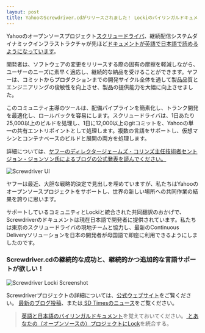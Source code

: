```yaml
---
layout: post
title: YahooのScrewdriver.cdがリリースされました！ Lockiのバイリンガルドキュメントで利用可能です
---
```


Yahooのオープンソースプロジェクト[スクリュードライバ](http://screwdriver.cd/)、継続配信システムダイナミックインフラストラクチャが先ほど[ドキュメントが英語で日本語で読めるようになっています](https://yahooeng.tumblr.com/post/155765242061/open-sourcing-screwdriver-yahoos-continuous)。

開発者は、ソフトウェアの変更をリリースする際の固有の摩擦を軽減しながら、ユーザーのニーズに素早く適応し、継続的な納品を受けることができます。ヤフーは、コミットからプロダクションまでの開発サイクル全体を通して製品品質とエンジニアリングの俊敏性を向上させ、製品の提供能力を大幅に向上させました。

このコミュニティ主導のツールは、配備パイプラインを簡素化し、トランク開発を最適化し、ロールバックを容易にします。スクリュードライバは、1日あたり25,000以上のビルドを処理し、1日に12,000以上のgitコミットを、Yahooの単一の共有エントリポイントとして処理します。複数の言語をサポートし、仮想マシンとコンテナベースのビルドと展開の両方を処理します。

詳細については、[ヤフーのディレクタージェームズ・コリンズ主任技術者セントジョン・ジョンソン氏によるブログの公式発表を読んでください。](https://yahooeng.tumblr.com/post/155765242061/open-sourcing-screwdriver-yahoos-continuous)

![Screwdriver UI](/img/screwdriver.png)

ヤフーは最近、大胆な戦略的決定で見出しを埋めていますが、私たちはYahooのオープンソースプロジェクトをサポートし、世界の新しい場所への共同作業の結果を誇りに思います。

サポートしているコミュニティとLockiと統合された共同翻訳のおかげで、Screwdriverのドキュメントは現在日本語で開発者に提供されています。私たちは東京のスクリュードライバの現地チームと協力し、最新のContinuous Deliveryソリューションを日本の開発者が母国語で即座に利用できるようにしましたのです。

### Screwdriver.cdの継続的な成功と、継続的かつ追加的な言語サポートが欲しい！

![Screwdriver Locki Screenshot](/img/screwdriver_locki.png)

Screwdriverプロジェクトの詳細については、[公式ウェブサイト](http://screwdriver.cd)をご覧ください。 [最新のブログ投稿](https://yahooeng.tumblr.com/post/155765242061/open-sourcing-screwdriver-yahoos-continuous)、または[ SD Timesのニュース](http://sdtimes.com/yahoo-open-sources-continuous-delivery-tool-screwdriver/)をご覧ください。

> [英語と日本語のバイリンガルドキュメント](http://docs.screwdriver.cd)を覚えておいてください。[ とあなたの（オープンソースの）プロジェクトにLock](https://locki.io)を統合する。
